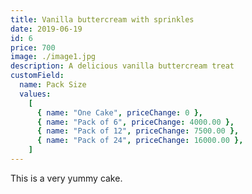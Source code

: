 ```yaml
---
title: Vanilla buttercream with sprinkles
date: 2019-06-19
id: 6
price: 700
image: ./image1.jpg
description: A delicious vanilla buttercream treat
customField:
  name: Pack Size
  values:
    [
      { name: "One Cake", priceChange: 0 },
      { name: "Pack of 6", priceChange: 4000.00 },
      { name: "Pack of 12", priceChange: 7500.00 },
      { name: "Pack of 24", priceChange: 16000.00 },
    ]
---
```


This is a very yummy cake.
